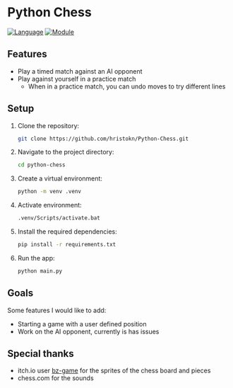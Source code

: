 # Python Chess
[![Language](https://img.shields.io/badge/language-python-blue.svg?style=flat)](https://www.python.org)
[![Module](https://img.shields.io/badge/module-pygame-brightgreen.svg?style=flat)](http://www.pygame.org/news.html)

## Features
- Play a timed match against an AI opponent
- Play against yourself in a practice match
  - When in a practice match, you can undo moves to try different lines

## Setup
1. Clone the repository:
    ```bash
    git clone https://github.com/hristokn/Python-Chess.git
    ```
2. Navigate to the project directory:
    ```bash
    cd python-chess
    ```
3. Create a virtual environment:
    ```bash
    python -m venv .venv
    ```
4. Activate environment:
    ```bash
    .venv/Scripts/activate.bat
    ```
5. Install the required dependencies:
    ```bash
    pip install -r requirements.txt
    ```
6. Run the app:
    ```bash
    python main.py
    ```

## Goals
Some features I would like to add:
- Starting a game with a user defined position
- Work on the AI opponent, currently is has issues

## Special thanks
- itch.io user [bz-game](https://bz-game.itch.io/) for the sprites of the chess board and pieces 
- chess.com for the sounds 
